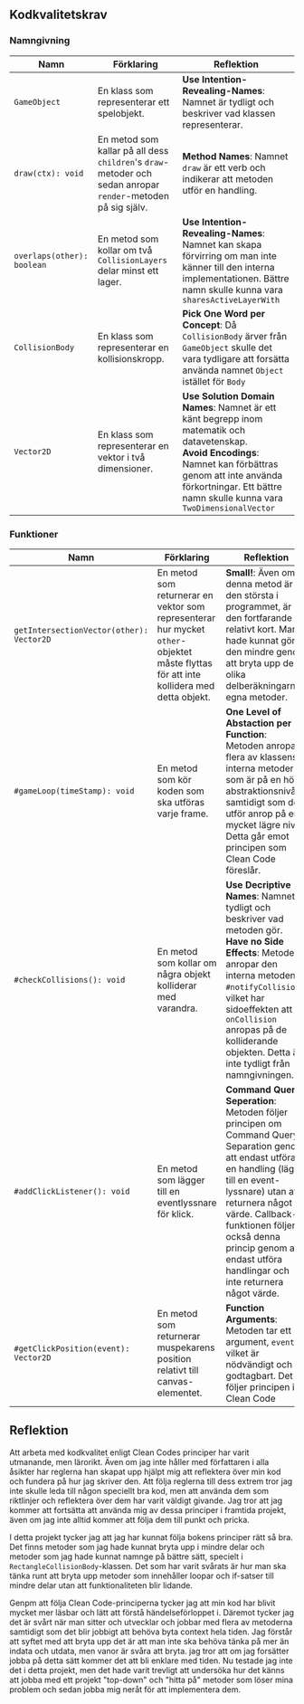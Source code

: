 ## Kodkvalitetskrav

### Namngivning

| Namn                       | Förklaring                                                                                                   | Reflektion                                                                                                                                                                                                                                 |
| -------------------------- | ------------------------------------------------------------------------------------------------------------ | ------------------------------------------------------------------------------------------------------------------------------------------------------------------------------------------------------------------------------------------ |
| `GameObject`               | En klass som representerar ett spelobjekt.                                                                   | **Use Intention-Revealing-Names**: Namnet är tydligt och beskriver vad klassen representerar.                                                                                                                                              |
| `draw(ctx): void`          | En metod som kallar på all dess `children`'s `draw`-metoder och sedan anropar `render`-metoden på sig själv. | **Method Names**: Namnet `draw` är ett verb och indikerar att metoden utför en handling.                                                                                                                                                   |
| `overlaps(other): boolean` | En metod som kollar om två `CollisionLayers` delar minst ett lager.                                          | **Use Intention-Revealing-Names**: Namnet kan skapa förvirring om man inte känner till den interna implementationen. Bättre namn skulle kunna vara `sharesActiveLayerWith`                                                                 |
| `CollisionBody`            | En klass som representerar en kollisionskropp.                                                               | **Pick One Word per Concept**: Då `CollisionBody` ärver från `GameObject` skulle det vara tydligare att forsätta använda namnet `Object` istället för `Body`                                                                               |
| `Vector2D`                 | En klass som representerar en vektor i två dimensioner.                                                      | **Use Solution Domain Names**: Namnet är ett känt begrepp inom matematik och datavetenskap. <br> **Avoid Encodings**: Namnet kan förbättras genom att inte använda förkortningar. Ett bättre namn skulle kunna vara `TwoDimensionalVector` |

### Funktioner

| Namn                                     | Förklaring                                                                                                                             | Reflektion                                                                                                                                                                                                                                                                                              |
| ---------------------------------------- | -------------------------------------------------------------------------------------------------------------------------------------- | ------------------------------------------------------------------------------------------------------------------------------------------------------------------------------------------------------------------------------------------------------------------------------------------------------- |
| `getIntersectionVector(other): Vector2D` | En metod som returnerar en vektor som representerar hur mycket `other`-objektet måste flyttas för att inte kollidera med detta objekt. | **Small!**: Även om denna metod är den största i programmet, är den fortfarande relativt kort. Man hade kunnat göra den mindre genom att bryta upp de olika delberäkningarna i egna metoder.                                                                                                            |
| `#gameLoop(timeStamp): void`             | En metod som kör koden som ska utföras varje frame.                                                                                    | **One Level of Abstaction per Function**: Metoden anropar flera av klassens interna metoder som är på en hög abstraktionsnivå samtidigt som den utför anrop på en mycket lägre nivå. Detta går emot principen som Clean Code föreslår.                                                                  |
| `#checkCollisions(): void`               | En metod som kollar om några objekt kolliderar med varandra.                                                                           | **Use Decriptive Names**: Namnet är tydligt och beskriver vad metoden gör. <br> **Have no Side Effects**: Metoden anropar den interna metoden `#notifyCollisions`, vilket har sidoeffekten att `onCollision` anropas på de kolliderande objekten. Detta är inte tydligt från namngivningen.             |
| `#addClickListener(): void`              | En metod som lägger till en eventlyssnare för klick.                                                                                   | **Command Query Seperation**: Metoden följer principen om Command Query Separation genom att endast utföra en handling (lägga till en event-lyssnare) utan att returnera något värde. Callback-funktionen följer också denna princip genom att endast utföra handlingar och inte returnera något värde. |
| `#getClickPosition(event): Vector2D`     | En metod som returnerar muspekarens position relativt till canvas-elementet.                                                           | **Function Arguments**: Metoden tar ett argument, `event`, vilket är nödvändigt och godtagbart. Det följer principen i Clean Code                                                                                                                                                                       |

## Reflektion

Att arbeta med kodkvalitet enligt Clean Codes principer har varit utmanande, men lärorikt. Även om jag inte håller med författaren i alla åsikter har reglerna han skapat upp hjälpt mig att reflektera över min kod och fundera på hur jag skriver den. Att följa reglerna till dess extrem tror jag inte skulle leda till någon speciellt bra kod, men att använda dem som riktlinjer och reflektera över dem har varit väldigt givande. Jag tror att jag kommer att fortsätta att använda mig av dessa principer i framtida projekt, även om jag inte alltid kommer att följa dem till punkt och pricka.

I detta projekt tycker jag att jag har kunnat följa bokens principer rätt så bra. Det finns metoder som jag hade kunnat bryta upp i mindre delar och metoder som jag hade kunnat namnge på bättre sätt, specielt i `RectangleCollisionBody`-klassen. Det som har varit svårats är hur man ska tänka runt att bryta upp metoder som innehåller loopar och if-satser till mindre delar utan att funktionaliteten blir lidande.

Genpm att följa Clean Code-principerna tycker jag att min kod har blivit mycket mer läsbar och lätt att förstå händelseförloppet i. Däremot tycker jag det är svårt när man sitter och utvecklar och jobbar med flera av metoderna samtidigt som det blir jobbigt att behöva byta context hela tiden. Jag förstår att syftet med att bryta upp det är att man inte ska behöva tänka på mer än indata och utdata, men vanor är svåra att bryta. jag tror att om jag forsätter jobba på detta sätt kommer det att bli enklare med tiden. Nu testade jag inte det i detta projekt, men det hade varit trevligt att undersöka hur det känns att jobba med ett projekt "top-down" och "hitta på" metoder som löser mina problem och sedan jobba mig neråt för att implementera dem.
